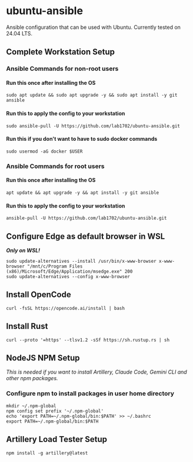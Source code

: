 # ubuntu-ansible

Ansible configuration that can be used with Ubuntu. Currently tested on 24.04 LTS.

## Complete Workstation Setup

### Ansible Commands for non-root users

#### Run this once after installing the OS

    sudo apt update && sudo apt upgrade -y && sudo apt install -y git ansible

#### Run this to apply the config to your workstation

    sudo ansible-pull -U https://github.com/lab1702/ubuntu-ansible.git

#### Run this if you don't want to have to sudo docker commands

    sudo usermod -aG docker $USER

### Ansible Commands for root users

#### Run this once after installing the OS

    apt update && apt upgrade -y && apt install -y git ansible

#### Run this to apply the config to your workstation

    ansible-pull -U https://github.com/lab1702/ubuntu-ansible.git

## Configure Edge as default browser in WSL

***Only on WSL!***

    sudo update-alternatives --install /usr/bin/x-www-browser x-www-browser "/mnt/c/Program Files (x86)/Microsoft/Edge/Application/msedge.exe" 200
    sudo update-alternatives --config x-www-browser

## Install OpenCode

    curl -fsSL https://opencode.ai/install | bash

## Install Rust

    curl --proto '=https' --tlsv1.2 -sSf https://sh.rustup.rs | sh

## NodeJS NPM Setup

*This is needed if you want to install Artillery, Claude Code, Gemini CLI and other npm packages.*

### Configure npm to install packages in user home directory

    mkdir ~/.npm-global
    npm config set prefix '~/.npm-global'
    echo 'export PATH=~/.npm-global/bin:$PATH' >> ~/.bashrc
    export PATH=~/.npm-global/bin:$PATH

## Artillery Load Tester Setup

    npm install -g artillery@latest
